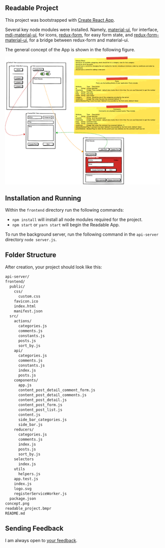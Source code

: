 ## Readable Project

This project was bootstrapped with [Create React App](https://github.com/facebookincubator/create-react-app).

Several key node modules were installed. Namely, [material-ui](https://material-ui.com), for interface, [mdi-material-ui](https://github.com/TeamWertarbyte/mdi-material-ui), for icons, [redux-form](https://redux-form.com/7.4.2/), for easy form state, and [redux-form-material-ui](https://github.com/erikras/redux-form-material-ui/tree/5.0), for a bridge between redux-form and material-ui.

The general concept of the App is shown in the following figure.

![alt text](./concept.png)

## Installation and Running
Within the `frontend` directory run the following commands:
* `npm install` will install all node modules required for the project.
* `npm start` or `yarn start` will begin the Readable App.

To run the background server, run the following command in the `api-server` directory `node server.js`.

## Folder Structure

After creation, your project should look like this:

```
api-server/
frontend/
  public/
    css/
      custom.css
    favicon.ico
    index.html
    manifest.json
  src/
    actions/
      categories.js
      comments.js
      constants.js
      posts.js
      sort_by.js
    api/
      categories.js
      comments.js
      constants.js
      index.js
      posts.js
    components/
      app.js
      content_post_detail_comment_form.js
      content_post_detail_comments.js
      content_post_detail.js
      content_post_form.js
      content_post_list.js
      content.js
      side_bar_categories.js
      side_bar.js
    reducers/
      categories.js
      comments.js
      index.js
      posts.js
      sort_by.js
    selectors
      index.js
    utils
      helpers.js
    app.test.js
    index.js
    logo.svg
    registerServiceWorker.js
  package.json
concept.png
readable_project.bmpr
README.md
```

## Sending Feedback

I am always open to [your feedback](http://jessequinn.info).
